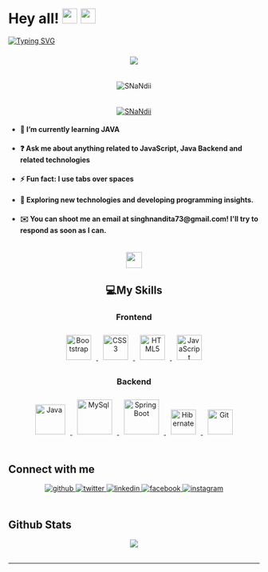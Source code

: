 # Hey all! <img src= "https://media2.giphy.com/media/Lm5hxmmI6ucOQGfjKj/giphy.gif?cid=6c09b952o9xti0m387z597k2xqipch3qmqjydym98oef87ve&rid=giphy.gif&ct=s" width= "30" height= "30"> <img src= "https://media.tenor.com/images/2adfe94e69139f3e22623b61d375a7a7/tenor.gif" width= "30" height= "30">

[![Typing SVG](https://readme-typing-svg.herokuapp.com?font=Architects+Daughter&color=7AF79A&size=30&lines=Hey!+This+is+Nandita+Singh!;I'm+Aspiring+Java+Backend+developer...;And+I'm+a+proud+GitHub+user)](https://git.io/typing-svg)
###
<div align="center">
<img src="https://user-images.githubusercontent.com/65373279/148280039-301b677b-74e7-49f8-af75-15e7c9253d74.png" align="center" style="width: 100% , height:150px  " />
</div>  

<div><p align="center"> <img style="margin:20px" src="https://komarev.com/ghpvc/?username=SNaNdii&label=Profile%20views&color=0e75b6&style=flat" alt="SNaNdii" /> </p>



<p align="center"> <a href="https://github.com/ryo-ma/github-profile-trophy"><img  src="https://github-profile-trophy.vercel.app/?username=SNaNdii" alt="SNaNdii" /></a> </p></div>
  
  
  

 - <h4> 🌱 I’m currently learning JAVA </h4>
  

 - <h4> ❓ Ask me about anything related to JavaScript, Java Backend and related technologies  </h4>
  

 - <h4>⚡ Fun fact: I use tabs over spaces  </h4>


- <h4> 👯 Exploring new technologies and developing programming insights. </h4>


- <h4>✉️  You can shoot me an email at singhnandita73@gmail.com! I'll try to respond as soon as I can. </h4>

  

<br/>  


<div align="center">
<img src = "https://media2.giphy.com/media/QssGEmpkyEOhBCb7e1/giphy.gif?cid=ecf05e47a0n3gi1bfqntqmob8g9aid1oyj2wr3ds3mg700bl&rid=giphy.gif" width = 32px> 
  <br>
  <h2> 💻My Skills </h2>
</div> 

<div align="center">

### Frontend 
<div>
<a href="https://getbootstrap.com/docs/3.4/javascript/" target="_blank">
<img style="margin: 10px" src="https://profilinator.rishav.dev/skills-assets/bootstrap-plain.svg" alt="Bootstrap" height="50" />
</a>


<a href="https://www.w3schools.com/css/" target="_blank">
<img style="margin: 10px" src="https://profilinator.rishav.dev/skills-assets/css3-original-wordmark.svg" alt="CSS3" height="50" />
</a>

<a href="https://en.wikipedia.org/wiki/HTML5" target="_blank">
<img style="margin: 10px" src="https://profilinator.rishav.dev/skills-assets/html5-original-wordmark.svg" alt="HTML5" height="50" />
</a>
  
<a href="https://www.javascript.com/" target="_blank">
<img style="margin: 10px" src="https://profilinator.rishav.dev/skills-assets/javascript-original.svg" alt="JavaScript" height="50" />
</a>  
</div>
</div>


<div align="center" valign="top">

### Backend  
<div>  

<a href="https://www.java.com/en/" target="_blank">
<img style="margin: 10px" src="https://static.javatpoint.com/core/images/java-logo1.png" alt="Java" height="60" />
</a>  


<a href="https://www.mysql.com/" target="_blank">
<img style="margin: 10px" src="https://download.logo.wine/logo/MySQL/MySQL-Logo.wine.png" alt="MySql" height="70" />
</a>


<a href="https://spring.io/projects/spring-boot" target="_blank">
<img style="margin: 10px" src="https://du0ulnyus7r80.cloudfront.net/wp-content/uploads/2020/02/spring-boot-logo-png-4-transparent.png" alt="SpringBoot" height="70" />
</a>  


<a href="https://hibernate.org/" target="_blank">
<img style="margin: 10px" src="https://upload.wikimedia.org/wikipedia/commons/thumb/2/22/Hibernate_logo_a.png/1200px-Hibernate_logo_a.png" alt="Hibernate" height="50" />
</a>  

 
<a href="https://github.com/" target="_blank">
<img style="margin: 10px" src="https://profilinator.rishav.dev/skills-assets/git-scm-icon.svg" alt="Git" height="50" />
</a>
 
</div>

</div>

 

<br/>  


## Connect with me  
<div align="center">
<a href="https://github.com/SNaNdii" target="_blank">
<img src="https://img.shields.io/badge/github-%2324292e.svg?&style=for-the-badge&logo=github&logoColor=white" alt=github style="margin-bottom: 5px;" />
</a>

<a href="https://twitter.com/_s_nandita_" target="_blank">
<img src="https://img.shields.io/badge/twitter-%2300acee.svg?&style=for-the-badge&logo=twitter&logoColor=white" alt=twitter style="margin-bottom: 5px;" />
</a>

<a href="https://www.linkedin.com/in/singh-nandita/" target="_blank">
<img src="https://img.shields.io/badge/linkedin-%231E77B5.svg?&style=for-the-badge&logo=linkedin&logoColor=white" alt=linkedin style="margin-bottom: 5px;" />
</a>

<a href="https://www.facebook.com/profile.php?id=100009405265197" target="_blank">
<img src="https://img.shields.io/badge/facebook-%232E87FB.svg?&style=for-the-badge&logo=facebook&logoColor=white" alt=facebook style="margin-bottom: 5px;" />
</a>

<a href="https://www.instagram.com/nanndiii238/" target="_blank">
<img src="https://img.shields.io/badge/instagram-%23000000.svg?&style=for-the-badge&logo=instagram&logoColor=white" alt=instagram style="margin-bottom: 5px;" />
</a>  
</div>  
  

<br/>  


## Github Stats  
<div align="center"><img src="https://github-readme-streak-stats.herokuapp.com?user=SNaNdii&show_icons=true&count_private=true&hide_border=true" align="center" /></div>  

<br/>  




----

